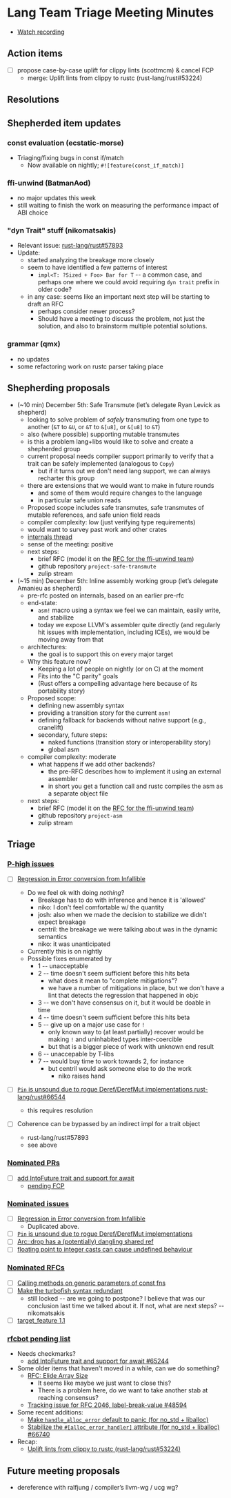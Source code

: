 # Lang Team Triage Meeting Minutes

* [Watch recording](https://youtu.be/2An-l39Rs0o)

## Action items

* [ ] propose case-by-case uplift for clippy lints (scottmcm) & cancel FCP
    * merge: Uplift lints from clippy to rustc (rust-lang/rust#53224)

## Resolutions

## Shepherded item updates

### const evaluation (ecstatic-morse)

* Triaging/fixing bugs in const if/match
    * Now available on nightly; `#![feature(const_if_match)]`

### ffi-unwind (BatmanAod)

* no major updates this week
* still waiting to finish the work on measuring the performance impact of ABI choice

### "dyn Trait" stuff (nikomatsakis)

* Relevant issue: [rust-lang/rust#57893](https://github.com/rust-lang/rust/issues/57893)
* Update:
    * started analyzing the breakage more closely
    * seem to have identified a few patterns of interest
        * `impl<T: ?Sized + Foo> Bar for T` -- a common case, and perhaps one where we could avoid requiring `dyn trait` prefix in older code?
    * in any case: seems like an important next step will be starting to draft an RFC
        * perhaps consider newer process?
        * Should have a meeting to discuss the problem, not just the solution, and also to brainstorm multiple potential solutions.

### grammar (qmx)

* no updates
* some refactoring work on rustc parser taking place

## Shepherding proposals

- (~10 min) December 5th: Safe Transmute (let’s delegate Ryan Levick as shepherd)
    - looking to solve problem of *safely* transmuting from one type to another (`&T` to `&U`, or `&T` to `&[u8]`, or `&[u8]` to `&T`)
    - also (where possible) supporting mutable transmutes
    - is this a problem lang+libs would like to solve and create a shepherded group
    - current proposal needs compiler support primarily to verify that a trait can be safely implemented (analogous to `Copy`)
        - but if it turns out we don't need lang support, we can always recharter this group
    - there are extensions that we would want to make in future rounds
        - and some of them would require changes to the language
        - in particular safe union reads
    - Proposed scope includes safe transmutes, safe transmutes of mutable references, and safe union field reads
    - compiler complexity: low (just verifying type requirements)
    - would want to survey past work and other crates
    - [internals thread](https://internals.rust-lang.org/t/pre-rfc-v2-safe-transmute/11431)
    - sense of the meeting: positive
    - next steps:
        - brief RFC (model it on the [RFC for the ffi-unwind team](https://github.com/rust-lang/rfcs/pull/2797))
        - github repository `project-safe-transmute`
        - zulip stream
- (~15 min) December 5th: Inline assembly working group (let’s delegate Amanieu as shepherd)
    - pre-rfc posted on internals, based on an earlier pre-rfc
    - end-state:
        - `asm!` macro using a syntax we feel we can maintain, easily write, and stabilize
        - today we expose LLVM's assembler quite directly (and regularly hit issues with implementation, including ICEs), we would be moving away from that
    - architectures:
        - the goal is to support this on every major target
    - Why this feature now?
        - Keeping a lot of people on nightly (or on C) at the moment
        - Fits into the "C parity" goals
        - (Rust offers a compelling advantage here because of its portability story)
    - Proposed scope:
        - defining new assembly syntax
        - providing a transition story for the current `asm!`
        - defining fallback for backends without native support (e.g., cranelift)
        - secondary, future steps:
            - naked functions (transition story or interoperability story)
            - global asm
    - compiler complexity: moderate
        - what happens if we add other backends?
            - the pre-RFC describes how to implement it using an external assembler
            - in short you get a function call and rustc compiles the asm as a separate object file
    - next steps:
        - brief RFC (model it on the [RFC for the ffi-unwind team](https://github.com/rust-lang/rfcs/pull/2797))
        - github repository `project-asm` 
        - zulip stream

## Triage

### [P-high issues](https://github.com/rust-lang/rust/issues?utf8=%E2%9C%93&q=is%3Aopen+is%3Aissue+label%3AP-high+label%3AT-lang)

* [ ] [Regression in Error conversion from Infallible](https://github.com/rust-lang/rust/issues/66757)
    * Do we feel ok with doing *nothing*?
        * Breakage has to do with inference and hence it is 'allowed'
        * niko: I don't feel comfortable w/ the quantity
        * josh: also when we made the decision to stabilize we didn't expect breakage
        * centril: the breakage we were talking about was in the dynamic semantics
        * niko: it was unanticipated
    * Currently this is on nightly
    * Possible fixes enumerated by 
        * 1 -- unacceptable
        * 2 -- time doesn't seem sufficient before this hits beta
            * what does it mean to "complete mitigations"?
            * we have a number of mitigations in place, but we don't have a lint that detects the regression that happened in objc
        * 3 -- we don't have consensus on it, but it would be doable in time
        * 4 -- time doesn't seem sufficient before this hits beta
        * 5 -- give up on a major use case for `!`
            * only known way to (at least partially) recover would be making `!` and uninhabited types inter-coercible
            * but that is a bigger piece of work with unknown end result
        * 6 -- unaccepable by T-libs
        * 7 -- would buy time to work towards 2, for instance
            * but centril would ask someone else to do the work
                * niko raises hand

* [ ] [`Pin` is unsound due to rogue Deref/DerefMut implementations rust-lang/rust#66544](https://github.com/rust-lang/rust/issues/66544)
    * this requires resolution
* [ ] Coherence can be bypassed by an indirect impl for a trait object
    * rust-lang/rust#57893
    * see above

### [Nominated PRs](https://github.com/rust-lang/rust/pulls?q=is%3Aopen+is%3Apr+label%3AI-nominated+label%3AT-lang)

* [ ] [add IntoFuture trait and support for await](https://github.com/rust-lang/rust/pull/65244)
    * [pending FCP](https://github.com/rust-lang/rust/pull/65244#issuecomment-557549887)

### [Nominated issues](https://github.com/rust-lang/rust/issues?utf8=%E2%9C%93&q=is%3Aopen+is%3Aissue+label%3AI-nominated+label%3AT-lang+)

* [ ] [Regression in Error conversion from Infallible](https://github.com/rust-lang/rust/issues/66757)
    * Duplicated above.
* [ ] [`Pin` is unsound due to rogue Deref/DerefMut implementations](https://github.com/rust-lang/rust/issues/66544)
* [ ] [Arc::drop has a (potentially) dangling shared ref](https://github.com/rust-lang/rust/issues/55005)
* [ ] [floating point to integer casts can cause undefined behaviour](https://github.com/rust-lang/rust/issues/10184)

### [Nominated RFCs](https://github.com/rust-lang/rfcs/pulls?q=is%3Aopen+is%3Apr+label%3AI-nominated+label%3AT-lang)

* [ ] [Calling methods on generic parameters of const fns](https://github.com/rust-lang/rfcs/pull/2632)
* [ ] [Make the turbofish syntax redundant](https://github.com/rust-lang/rfcs/pull/2544)
    * still locked -- are we going to postpone? I believe that was our conclusion last time we talked about it. If not, what are next steps? --nikomatsakis
* [ ] [target_feature 1.1](https://github.com/rust-lang/rfcs/pull/2396)

### [rfcbot pending list](https://rfcbot.rs/)

* Needs checkmarks?
    * [add IntoFuture trait and support for await #65244](https://github.com/rust-lang/rust/issues/65244#issuecomment-557549887)
* Some older items that haven't moved in a while, can we do something?
    * [RFC: Elide Array Size](https://github.com/rust-lang/rfcs/pull/2545)
        * It seems like maybe we just want to close this?
        * There is a problem here, do we want to take another stab at reaching consensus?
    * [Tracking issue for RFC 2046, label-break-value #48594](https://github.com/rust-lang/rust/issues/48594)
* Some recent additions:
    * [Make `handle_alloc_error` default to panic (for no_std + liballoc)](https://github.com/rust-lang/rust/issues/66741#issuecomment-558184215)
    * [Stabilize the `#[alloc_error_handler]` attribute (for no_std + liballoc) #66740](https://github.com/rust-lang/rust/issues/66740)
* Recap:
    * [Uplift lints from clippy to rustc (rust-lang/rust#53224)](https://github.com/rust-lang/rust/issues/53224#issuecomment-415097721)

## Future meeting proposals

- dereference with ralfjung / compiler’s llvm-wg / ucg wg?
